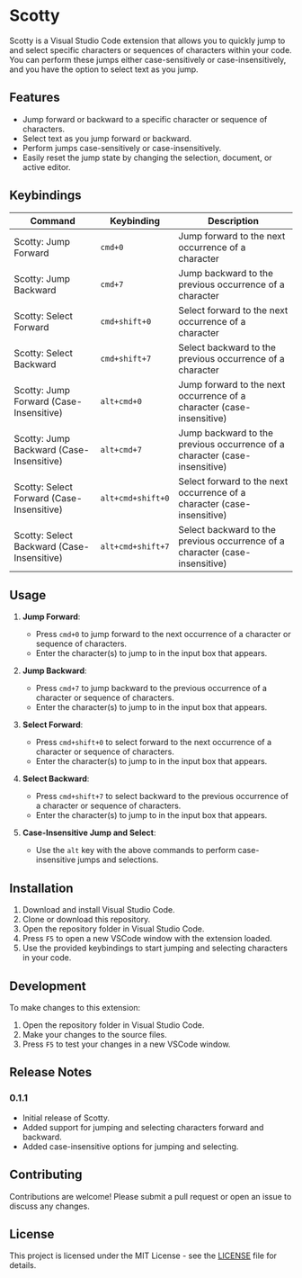 # Scotty

Scotty is a Visual Studio Code extension that allows you to quickly jump to and select specific characters or sequences of characters within your code. You can perform these jumps either case-sensitively or case-insensitively, and you have the option to select text as you jump.

<!-- ![Scotty Icon](resources/icon.webp) -->

## Features

- Jump forward or backward to a specific character or sequence of characters.
- Select text as you jump forward or backward.
- Perform jumps case-sensitively or case-insensitively.
- Easily reset the jump state by changing the selection, document, or active editor.

## Keybindings

| Command                                | Keybinding                | Description                                        |
|----------------------------------------|---------------------------|----------------------------------------------------|
| Scotty: Jump Forward                   | `cmd+0`                   | Jump forward to the next occurrence of a character |
| Scotty: Jump Backward                  | `cmd+7`                   | Jump backward to the previous occurrence of a character |
| Scotty: Select Forward                 | `cmd+shift+0`             | Select forward to the next occurrence of a character |
| Scotty: Select Backward                | `cmd+shift+7`             | Select backward to the previous occurrence of a character |
| Scotty: Jump Forward (Case-Insensitive)| `alt+cmd+0`               | Jump forward to the next occurrence of a character (case-insensitive) |
| Scotty: Jump Backward (Case-Insensitive)| `alt+cmd+7`              | Jump backward to the previous occurrence of a character (case-insensitive) |
| Scotty: Select Forward (Case-Insensitive)| `alt+cmd+shift+0`       | Select forward to the next occurrence of a character (case-insensitive) |
| Scotty: Select Backward (Case-Insensitive)| `alt+cmd+shift+7`      | Select backward to the previous occurrence of a character (case-insensitive) |

## Usage

1. **Jump Forward**:
   - Press `cmd+0` to jump forward to the next occurrence of a character or sequence of characters.
   - Enter the character(s) to jump to in the input box that appears.

2. **Jump Backward**:
   - Press `cmd+7` to jump backward to the previous occurrence of a character or sequence of characters.
   - Enter the character(s) to jump to in the input box that appears.

3. **Select Forward**:
   - Press `cmd+shift+0` to select forward to the next occurrence of a character or sequence of characters.
   - Enter the character(s) to jump to in the input box that appears.

4. **Select Backward**:
   - Press `cmd+shift+7` to select backward to the previous occurrence of a character or sequence of characters.
   - Enter the character(s) to jump to in the input box that appears.

5. **Case-Insensitive Jump and Select**:
   - Use the `alt` key with the above commands to perform case-insensitive jumps and selections.

## Installation

1. Download and install Visual Studio Code.
2. Clone or download this repository.
3. Open the repository folder in Visual Studio Code.
4. Press `F5` to open a new VSCode window with the extension loaded.
5. Use the provided keybindings to start jumping and selecting characters in your code.

## Development

To make changes to this extension:

1. Open the repository folder in Visual Studio Code.
2. Make your changes to the source files.
3. Press `F5` to test your changes in a new VSCode window.

## Release Notes

### 0.1.1

- Initial release of Scotty.
- Added support for jumping and selecting characters forward and backward.
- Added case-insensitive options for jumping and selecting.

## Contributing

Contributions are welcome! Please submit a pull request or open an issue to discuss any changes.

## License

This project is licensed under the MIT License - see the [LICENSE](LICENSE) file for details.

